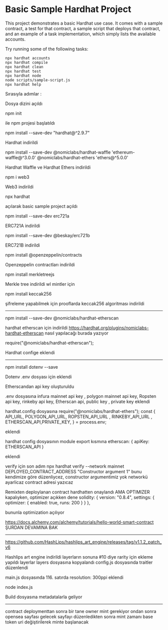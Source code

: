 # Basic Sample Hardhat Project

This project demonstrates a basic Hardhat use case. It comes with a sample contract, a test for that contract, a sample script that deploys that contract, and an example of a task implementation, which simply lists the available accounts.

Try running some of the following tasks:

```shell
npx hardhat accounts
npx hardhat compile
npx hardhat clean
npx hardhat test
npx hardhat node
node scripts/sample-script.js
npx hardhat help
```

Sırasıyla adımlar :

Dosya dizini açıldı

npm init

ile npm projesi başlatıldı

npm install --save-dev "hardhat@^2.9.7"

Hardhat indirildi

npm install --save-dev @nomiclabs/hardhat-waffle 'ethereum-waffle@^3.0.0' @nomiclabs/hardhat-ethers 'ethers@^5.0.0'

Hardhat Waffle ve Hardhat Ethers indirildi

npm i web3

Web3 indirildi

npx hardhat

açılarak basic sample project açıldı

npm install --save-dev erc721a

ERC721A indirildi

npm install --save-dev @beskay/erc721b

ERC721B indirildi

npm install @openzeppelin/contracts

Openzeppelin contractları indirildi

npm install merkletreejs

Merkle tree indirildi wl mintler için

npm install keccak256

şifreleme yapabilmek için prooflarda keccak256 algoritması indirildi

---

npm install --save-dev @nomiclabs/hardhat-etherscan

hardhat etherscan için indirildi
https://hardhat.org/plugins/nomiclabs-hardhat-etherscan nasıl yapılacağı burada yazıyor

require("@nomiclabs/hardhat-etherscan");

Hardhat confige eklendi

---

npm install dotenv --save

Dotenv .env dosyası için eklendi

Etherscandan api key oluşturuldu

.env dosyasına infura mainnet api key , polygon mainnet api key, Ropsten api key, rinkeby api key, Etherscan api, public key , private key eklendi

hardhat.config dosyasına
require("@nomiclabs/hardhat-ethers");
const { API_URL, POLYGON_API_URL, ROPSTEN_API_URL , RINKEBY_API_URL , ETHERSCAN_API,PRIVATE_KEY, } = process.env;

eklendi

hardhat config dosyasının module export kısmına
etherscan: {
apiKey: ETHERSCAN_API
}

eklendi

verify için son adım
npx hardhat verify --network mainnet DEPLOYED_CONTRACT_ADDRESS "Constructor argument 1"
bunu kendimize göre düzenliycez, constructor argumentimiz yok networkü ayarlicaz contract adresi yazıcaz

Remixten deploylanan contract hardhatten onaylandı AMA OPTIMIZER kapalıyken, optimizer açıkken dene
solidity: {
version: "0.8.4",
settings: {
optimizer: {
enabled: true,
runs: 200
}
}
},

bununla optimization açılıyor

https://docs.alchemy.com/alchemy/tutorials/hello-world-smart-contract ŞURDAN DEVAMINA BAK

---

https://github.com/HashLips/hashlips_art_engine/releases/tag/v1.1.2_patch_v6

Hashlips art engine indirildi
layerların sonuna #10 diye rarity için ekleme yapıldı
layerlar layers dosyasına kopyalandı
config.js dosyasında traitler düzenlendi

main.js dosyasında 116. satırda resolution: 300ppi eklendi

node index.js

Build dosyasına metadatalarla geliyor

---

contract deploymenttan sonra bir tane owner mint gerekiyor ondan sonra opensea sayfası gelecek
sayfayı düzenledikten sonra mint zamanı base token uri değiştirilerek minte başlanacak

